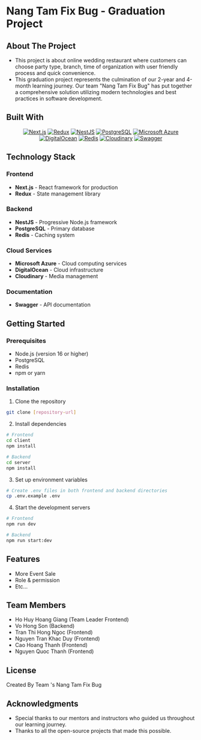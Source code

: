 # Nang Tam Fix Bug - Graduation Project

## About The Project
- This project is about online wedding restaurant where customers can choose party type, branch, time of organization with user friendly process and quick convenience.
- This graduation project represents the culmination of our 2-year and 4-month learning journey. Our team "Nang Tam Fix Bug" has put together a comprehensive solution utilizing modern technologies and best practices in software development.

## Built With
<div align="center">

[![Next.js](https://img.shields.io/badge/Next.js-000000?style=for-the-badge&logo=next.js&logoColor=white)](https://nextjs.org/)
[![Redux](https://img.shields.io/badge/Redux-764ABC?style=for-the-badge&logo=redux&logoColor=white)](https://redux.js.org/)
[![NestJS](https://img.shields.io/badge/NestJS-E0234E?style=for-the-badge&logo=nestjs&logoColor=white)](https://nestjs.com/)
[![PostgreSQL](https://img.shields.io/badge/PostgreSQL-316192?style=for-the-badge&logo=postgresql&logoColor=white)](https://www.postgresql.org/)
[![Microsoft Azure](https://img.shields.io/badge/Microsoft_Azure-0089D6?style=for-the-badge&logo=microsoft-azure&logoColor=white)](https://azure.microsoft.com/)
[![DigitalOcean](https://img.shields.io/badge/DigitalOcean-0080FF?style=for-the-badge&logo=digitalocean&logoColor=white)](https://www.digitalocean.com/)
[![Redis](https://img.shields.io/badge/Redis-DC382D?style=for-the-badge&logo=redis&logoColor=white)](https://redis.io/)
[![Cloudinary](https://img.shields.io/badge/Cloudinary-4285F4?style=for-the-badge&logo=cloudinary&logoColor=white)](https://cloudinary.com/)
[![Swagger](https://img.shields.io/badge/Swagger-85EA2D?style=for-the-badge&logo=swagger&logoColor=black)](https://swagger.io/)

</div>

## Technology Stack

### Frontend
- **Next.js** - React framework for production
- **Redux** - State management library

### Backend
- **NestJS** - Progressive Node.js framework
- **PostgreSQL** - Primary database
- **Redis** - Caching system

### Cloud Services
- **Microsoft Azure** - Cloud computing services
- **DigitalOcean** - Cloud infrastructure
- **Cloudinary** - Media management

### Documentation
- **Swagger** - API documentation

## Getting Started

### Prerequisites
- Node.js (version 16 or higher)
- PostgreSQL
- Redis
- npm or yarn

### Installation
1. Clone the repository
```bash
git clone [repository-url]
```

2. Install dependencies
```bash
# Frontend
cd client
npm install

# Backend
cd server
npm install
```

3. Set up environment variables
```bash
# Create .env files in both frontend and backend directories
cp .env.example .env
```

4. Start the development servers
```bash
# Frontend
npm run dev

# Backend
npm run start:dev
```

## Features
- More Event Sale
- Role & permission
- Etc...

## Team Members
- Ho Huy Hoang Giang (Team Leader Frontend)
- Vo Hong Son (Backend)
- Tran Thi Hong Ngoc (Frontend)
- Nguyen Tran Khac Duy (Frontend)
- Cao Hoang Thanh (Frontend)
- Nguyen Quoc Thanh (Frontend)

## License
Created By Team 's Nang Tam Fix Bug

## Acknowledgments
- Special thanks to our mentors and instructors who guided us throughout our learning journey.
- Thanks to all the open-source projects that made this possible.
